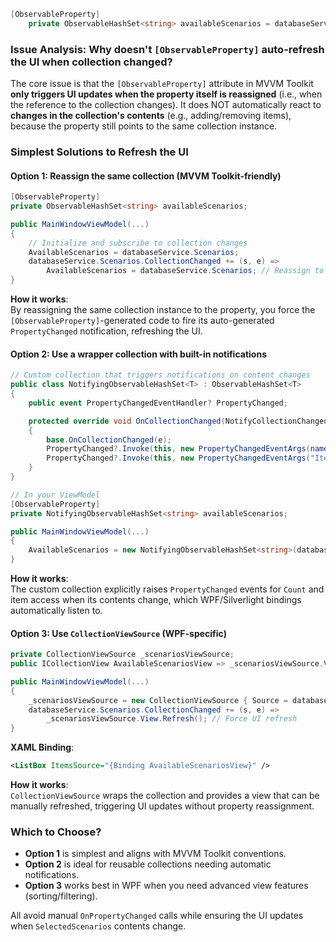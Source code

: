 ```c#
[ObservableProperty]
    private ObservableHashSet<string> availableScenarios = databaseService.Scenarios;
```

### Issue Analysis: Why doesn't `[ObservableProperty]` auto-refresh the UI when collection changed?  

The core issue is that the `[ObservableProperty]` attribute in MVVM Toolkit **only triggers UI updates when the property itself is reassigned** (i.e., when the reference to the collection changes). It does NOT automatically react to **changes in the collection's contents** (e.g., adding/removing items), because the property still points to the same collection instance.  


### Simplest Solutions to Refresh the UI  

#### **Option 1: Reassign the same collection (MVVM Toolkit-friendly)**  
```csharp
[ObservableProperty]
private ObservableHashSet<string> availableScenarios;

public MainWindowViewModel(...)
{
    // Initialize and subscribe to collection changes
    AvailableScenarios = databaseService.Scenarios;
    databaseService.Scenarios.CollectionChanged += (s, e) => 
        AvailableScenarios = databaseService.Scenarios; // Reassign to trigger auto-notification
}
```  

**How it works**:  
By reassigning the same collection instance to the property, you force the `[ObservableProperty]`-generated code to fire its auto-generated `PropertyChanged` notification, refreshing the UI.  


#### **Option 2: Use a wrapper collection with built-in notifications**  
```csharp
// Custom collection that triggers notifications on content changes
public class NotifyingObservableHashSet<T> : ObservableHashSet<T>
{
    public event PropertyChangedEventHandler? PropertyChanged;

    protected override void OnCollectionChanged(NotifyCollectionChangedEventArgs e)
    {
        base.OnCollectionChanged(e);
        PropertyChanged?.Invoke(this, new PropertyChangedEventArgs(nameof(Count)));
        PropertyChanged?.Invoke(this, new PropertyChangedEventArgs("Item[]")); // Triggers UI for item changes
    }
}

// In your ViewModel
[ObservableProperty]
private NotifyingObservableHashSet<string> availableScenarios;

public MainWindowViewModel(...)
{
    AvailableScenarios = new NotifyingObservableHashSet<string>(databaseService.Scenarios);
}
```  

**How it works**:  
The custom collection explicitly raises `PropertyChanged` events for `Count` and item access when its contents change, which WPF/Silverlight bindings automatically listen to.  


#### **Option 3: Use `CollectionViewSource` (WPF-specific)**  
```csharp
private CollectionViewSource _scenariosViewSource;
public ICollectionView AvailableScenariosView => _scenariosViewSource.View;

public MainWindowViewModel(...)
{
    _scenariosViewSource = new CollectionViewSource { Source = databaseService.Scenarios };
    databaseService.Scenarios.CollectionChanged += (s, e) => 
        _scenariosViewSource.View.Refresh(); // Force UI refresh
}
```  

**XAML Binding**:  
```xml
<ListBox ItemsSource="{Binding AvailableScenariosView}" />
```  

**How it works**:  
`CollectionViewSource` wraps the collection and provides a view that can be manually refreshed, triggering UI updates without property reassignment.  


### Which to Choose?  
- **Option 1** is simplest and aligns with MVVM Toolkit conventions.  
- **Option 2** is ideal for reusable collections needing automatic notifications.  
- **Option 3** works best in WPF when you need advanced view features (sorting/filtering).  

All avoid manual `OnPropertyChanged` calls while ensuring the UI updates when `SelectedScenarios` contents change.